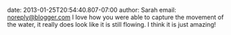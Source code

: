 date: 2013-01-25T20:54:40.807-07:00
author: Sarah
email: noreply@blogger.com
I love how you were able to capture the movement of the water, it really does look like it is still flowing. I think it is just amazing!<br />